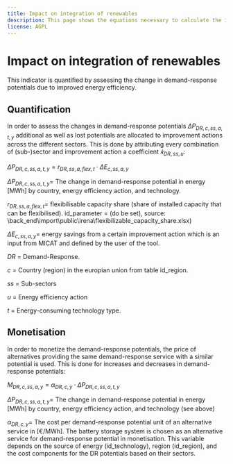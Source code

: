 ```yaml
---
title: Impact on integration of renewables
description: This page shows the equations necessary to calculate the impact of energy efficiency on the integration of renewables.
license: AGPL
---
```


<!--
© 2023 Fraunhofer-Gesellschaft e.V., München

SPDX-License-Identifier: AGPL-3.0-or-later
-->

Impact on integration of renewables
=

This indicator is quantified by assessing the change in demand-response potentials due to improved energy efficiency.

Quantification
-

In order to assess the changes in demand-response potentials $`\Delta P_{DR, c, ss, a, t, y}`$ additional as well as lost potentials are allocated to improvement actions across the different sectors. This is done by  attributing every combination of (sub-)sector and improvement action a coefficient $`𝑘_{DR, ss, u}`$:

$`\Delta P_{DR, c, ss, a, t, y} = r_{DR, ss, a, flex, t} \cdot \Delta E_{c, ss, a, y}`$ 

$`\Delta P_{DR, c, ss, a, t, y} = `$ The change in demand-response potential in energy [MWh] by country, energy efficiency action, and technology.

$`r_{DR, ss, a, flex, t} = `$ flexibilisable capacity share (share of installed capacity that can be flexibilised). 
id_parameter = (do be set), source: \back_end\import\public\irena\flexibilizable_capacity_share.xlsx)

$`\Delta E_{c, ss, a, y} = `$ energy savings from a certain improvement action which is an input from MICAT and defined by the user of the tool.

$DR$ = Demand-Response.

$c$ = Country (region) in the europian union from table id_region.

$ss$ = Sub-sectors

$u$ = Energy efficiency action

$t$ = Energy-consuming technology type.

Monetisation
-

In order to monetize the demand-response potentials, the price of alternatives providing the same demand-response 
service with a similar potential is used. This is done for increases and decreases in demand-response potentials:

$`M_{DR, c, ss, a, y} = \alpha_{DR, c, y} \cdot \Delta P_{DR, c, ss, a, t, y}`$

$`\Delta P_{DR, c, ss, a, t, y} = `$ The change in demand-response potential in energy [MWh] by country, energy 
efficiency action, and technology (see above)

$`\alpha_{DR, c, y} = `$ The cost per demand-response potential unit of an alternative service in [€/MWh]. The battery 
storage system is chosen as an alternative service for demand-response potential in monetisation. This variable depends 
on the source of energy (id_technology), region (id_region), and the cost components for the DR potentials based on 
their sectors.